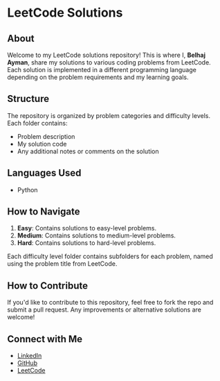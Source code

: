 # LeetCode Solutions

## About

Welcome to my LeetCode solutions repository! This is where I, **Belhaj Ayman**, share my solutions to various coding problems from LeetCode. Each solution is implemented in a different programming language depending on the problem requirements and my learning goals.

## Structure

The repository is organized by problem categories and difficulty levels. Each folder contains:

- Problem description
- My solution code
- Any additional notes or comments on the solution

## Languages Used

- Python
  
## How to Navigate

1. **Easy**: Contains solutions to easy-level problems.
2. **Medium**: Contains solutions to medium-level problems.
3. **Hard**: Contains solutions to hard-level problems.

Each difficulty level folder contains subfolders for each problem, named using the problem title from LeetCode.

## How to Contribute

If you'd like to contribute to this repository, feel free to fork the repo and submit a pull request. Any improvements or alternative solutions are welcome!

## Connect with Me

- [LinkedIn](https://www.linkedin.com/in/ayman-belhaj-23b949211/)
- [GitHub](https://github.com/ayman1902)
- [LeetCode](https://leetcode.com/u/Ayman_JS5/)

